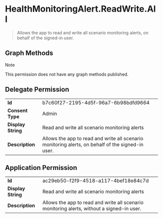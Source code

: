 # HealthMonitoringAlert.ReadWrite.All

> Allows the app to read and write all scenario monitoring alerts, on behalf of the signed-in user.
## Graph Methods

> [!NOTE]
> This permission does not have any graph methods published.

## Delegate Permission
|||
|-|-|
|**Id**|b7c60f27-2195-4d5f-96a7-6b98bdfd9664|
|**Consent Type**|Admin|
|**Display String**|Read and write all scenario monitoring alerts|
|**Description**|Allows the app to read and write all scenario monitoring alerts, on behalf of the signed-in user.|
## Application Permission
|||
|-|-|
|**Id**|ac29eb50-f2f9-4518-a117-4bef18e84c7d|
|**Display String**|Read and write all scenario monitoring alerts|
|**Description**|Allows the app to read and write all scenario monitoring alerts, without a signed-in user.|
